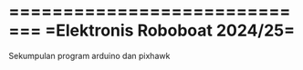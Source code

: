 =============================
=Elektronis Roboboat 2024/25=
=============================

Sekumpulan program arduino dan pixhawk

